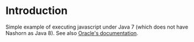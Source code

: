 # Introduction

Simple example of executing javascript under Java 7 (which does not have Nashorn as Java 8). See also
[Oracle's documentation](http://docs.oracle.com/javase/6/docs/technotes/guides/scripting/programmer_guide/index.html).
